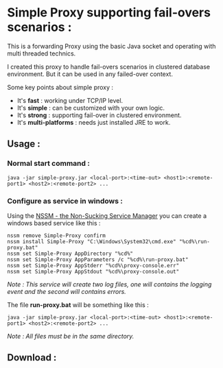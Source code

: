 # Simple Proxy supporting fail-overs scenarios :
This is a forwarding Proxy using the basic Java socket and operating with multi threaded technics.

I created this proxy to handle fail-overs scenarios in clustered database environment. But it can be used in any failed-over context.

Some key points about simple proxy :

- It's **fast** : working under TCP/IP level.
- It's **simple** : can be customized with your own logic.
- It's **strong** : supporting fail-over in clustered environment.
- It's **multi-platforms** : needs just installed JRE to work.

## Usage :

### Normal start command :
```
java -jar simple-proxy.jar <local-port>:<time-out> <host1>:<remote-port1> <host2>:<remote-port2> ...
```

### Configure as service in windows :
Using the [NSSM - the Non-Sucking Service Manager](https://nssm.cc/) you can create a windows based service like this :
```
nssm remove Simple-Proxy confirm
nssm install Simple-Proxy "C:\Windows\System32\cmd.exe" "%cd%\run-proxy.bat"
nssm set Simple-Proxy AppDirectory "%cd%"
nssm set Simple-Proxy AppParameters /c "%cd%\run-proxy.bat"
nssm set Simple-Proxy AppStderr "%cd%\proxy-console.err"
nssm set Simple-Proxy AppStdout "%cd%\proxy-console.out"
```
*Note : This service will create two log files, one will contains the logging event and the second will contains errors.*

The file **run-proxy.bat** will be something like this :
```
java -jar simple-proxy.jar <local-port>:<time-out> <host1>:<remote-port1> <host2>:<remote-port2> ...
```
*Note : All files must be in the same directory.*

## Download :

